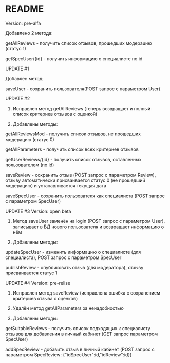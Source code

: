 # README #
Version: pre-alfa

Добавлено 2 метода:

getAllReviews - получить список отзывов, прошедших модерацию (статус 1)

getSpecUser/{id} - получить информацию о специалисте по id

UPDATE #1

Добавлен метод:

saveUser - сохранить пользователя(POST запрос с параметром User)

UPDATE #2

1. Исправлен метод getAllReviews (теперь возвращает и полный список критериев отзывов с оценкой)

2. Добавлены методы:

getAllReviewsMod - получить список отзывов, не прошедших модерацию (статус 0)

getAllParameters - получить список всех критериев отзывов

getUserReviews/{id} - получить список отзывов, оставленных пользователем (по id)

saveReview - сохранить отзыв (POST запрос с параметром Review), отзыву автоматически присваивается статус 0 (не прошедший модерацию) и устанавливается текущая дата

saveSpecUser - сохранить пользователя как специалиста (POST запрос с параметром SpecUser)

UPDATE #3
Version: open beta

1. Метод saveUser заменён на login (POST запрос с параметром User), записывает в БД нового пользователя и возвращает информацию о нём

2. Добавлены методы:

updateSpecUser - изменить информацию о специалисте (для специалиста), POST запрос с параметром SpecUser

publishReview - опубликовать отзыв (для модератора), отзыву присваивается статус 1

UPDATE #4
Version: pre-relise

1. Исправлен метод saveReview (исправлена ошибка с сохранением критериев отзыва с оценкой)

2. Удалён метод getAllParameters за ненадобностью

3. Добавлены методы:

getSuitableReviews - получить список подходящих к специалисту отзывов для добавления в личный кабинет (GET запрос параметром SpecUser)

addSpecReview - добавить отзыв в личный кабинет (POST запрос с параметром SpecReview: {"idSpecUser":id,"idReview":id})